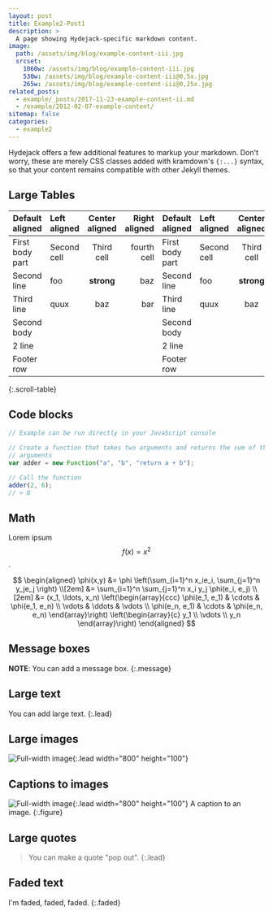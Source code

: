 ```yaml
---
layout: post
title: Example2-Post1
description: >
  A page showing Hydejack-specific markdown content.
image:
  path: /assets/img/blog/example-content-iii.jpg
  srcset:
    1060w: /assets/img/blog/example-content-iii.jpg
    530w: /assets/img/blog/example-content-iii@0,5x.jpg
    265w: /assets/img/blog/example-content-iii@0,25x.jpg
related_posts:
  - example/_posts/2017-11-23-example-content-ii.md
  - /example/2012-02-07-example-content/
sitemap: false
categories:
  - example2
---
```


Hydejack offers a few additional features to markup your markdown.
Don't worry, these are merely CSS classes added with kramdown's `{:...}` syntax,
so that your content remains compatible with other Jekyll themes.

## Large Tables

| Default aligned | Left aligned | Center aligned | Right aligned | Default aligned | Left aligned | Center aligned | Right aligned | Default aligned | Left aligned | Center aligned | Right aligned | Default aligned | Left aligned | Center aligned | Right aligned |
| --------------- | :----------- | :------------: | ------------: | --------------- | :----------- | :------------: | ------------: | --------------- | :----------- | :------------: | ------------: | --------------- | :----------- | :------------: | ------------: |
| First body part | Second cell  |   Third cell   |   fourth cell | First body part | Second cell  |   Third cell   |   fourth cell | First body part | Second cell  |   Third cell   |   fourth cell | First body part | Second cell  |   Third cell   |   fourth cell |
| Second line     | foo          |   **strong**   |           baz | Second line     | foo          |   **strong**   |           baz | Second line     | foo          |   **strong**   |           baz | Second line     | foo          |   **strong**   |           baz |
| Third line      | quux         |      baz       |           bar | Third line      | quux         |      baz       |           bar | Third line      | quux         |      baz       |           bar | Third line      | quux         |      baz       |           bar |
| Second body     |              |                |               | Second body     |              |                |               | Second body     |              |                |               | Second body     |              |                |               |
| 2 line          |              |                |               | 2 line          |              |                |               | 2 line          |              |                |               | 2 line          |              |                |               |
| Footer row      |              |                |               | Footer row      |              |                |               | Footer row      |              |                |               | Footer row      |              |                |               |

{:.scroll-table}

## Code blocks

```js
// Example can be run directly in your JavaScript console

// Create a function that takes two arguments and returns the sum of those
// arguments
var adder = new Function("a", "b", "return a + b");

// Call the function
adder(2, 6);
// > 8
```

## Math

Lorem ipsum $$ f(x) = x^2 $$.

$$
\begin{aligned}
  \phi(x,y) &= \phi \left(\sum_{i=1}^n x_ie_i, \sum_{j=1}^n y_je_j \right) \\[2em]
            &= \sum_{i=1}^n \sum_{j=1}^n x_i y_j \phi(e_i, e_j)            \\[2em]
            &= (x_1, \ldots, x_n)
               \left(\begin{array}{ccc}
                 \phi(e_1, e_1)  & \cdots & \phi(e_1, e_n) \\
                 \vdots          & \ddots & \vdots         \\
                 \phi(e_n, e_1)  & \cdots & \phi(e_n, e_n)
               \end{array}\right)
               \left(\begin{array}{c}
                 y_1    \\
                 \vdots \\
                 y_n
               \end{array}\right)
\end{aligned}
$$

## Message boxes

**NOTE**: You can add a message box.
{:.message}

## Large text

You can add large text.
{:.lead}

## Large images

![Full-width image](https://via.placeholder.com/800x100){:.lead width="800" height="100"}

## Captions to images

![Full-width image](https://via.placeholder.com/800x100){:.lead width="800" height="100"}
A caption to an image.
{:.figure}

## Large quotes

> You can make a quote "pop out".
> {:.lead}

## Faded text

I'm faded, faded, faded.
{:.faded}

[mm]: https://guides.github.com/features/mastering-markdown/
[ksyn]: https://kramdown.gettalong.org/syntax.html
[ksyntab]: https://kramdown.gettalong.org/syntax.html#tables
[ksynmath]: https://kramdown.gettalong.org/syntax.html#math-blocks
[katex]: https://khan.github.io/KaTeX/
[rtable]: https://dbushell.com/2016/03/04/css-only-responsive-tables/
